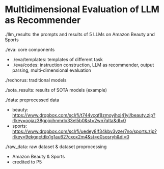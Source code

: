 # Multidimensional Evaluation of LLM as Recommender

./llm_results: the prompts and results of 5 LLMs on Amazon Beauty and Sports

./eva: core components

- ./eva/templates: templates of different task
- ./eva/codes: instruction construction, LLM as recommender, output parsing, multi-dimensional evaluation

./rechorus: traditional models

./sota_results: results of SOTA models (example)

./data: preprocessed data

- beauty: https://www.dropbox.com/scl/fi/t744vcqf8zmoyjhoj41yl/beauty.zip?rlkey=oojaz38gpjqjhnmrlo33el5b0&st=2wn7qlta&dl=0
- sports: https://www.dropbox.com/scl/fi/uedey8lf34kbv3vzer7no/sports.zip?rlkey=9ekgqctdlp1g1au627cxox2m4&st=e0sosryh&dl=0

./raw_data: raw dataset & dataset proprocessing

- Amazon Beauty \& Sports
- credited to P5